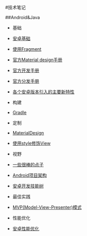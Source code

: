 #技术笔记

##Android&Java
+  基础
  +  [安卓基础](Android&Java/AndroidBasic.md)
  +  [使用Fragment](Android&Java/Fragments.md)
  +  [官方Material design手册](Android&Java/AndroidOfficialMaterialDesignGuild.md)
  +  [官方开发手册](Android&Java/AndroidOfficialDevelopGuild.md)
  +  [官方分发手册](Android&Java/AndroidOfficialDistributeGuild.md)
  +  [各个安卓版本引入的主要新特性](Android&Java/NewInAndroid.md)
  
+  构建
  +  [Gradle](Android&Java/Gradle.md)
  
+  定制
  +  [MaterialDesign](Android&Java/MaterialDesign.md)
  +  [使用style修饰View](Android&Java/StylingViews.md)
  
+  视野
  +  [一些很棒的点子](Android&Java/CoolIdea.md)
  +  [Android项目架构](Android&Java/AndroidProjectArch.md)
  +  [安卓开发技能树](Android&Java/AndroidDevSkillTree.md)
  
+  最佳实践
  +  [MVP(Model-View-Presenter)模式](Android&Java/MVP.md)
  
+  性能优化
  +  [安卓性能优化](Android&Java/AndroidPerformancePatterns.md)